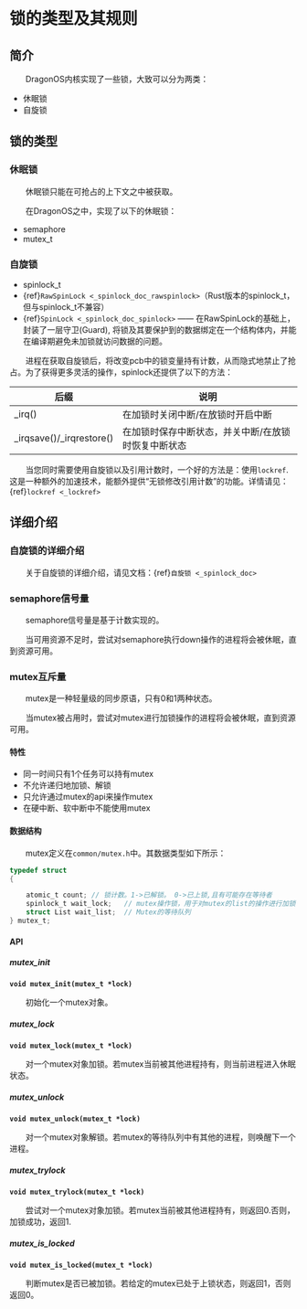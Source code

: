 # 锁的类型及其规则

## 简介

&emsp;&emsp;DragonOS内核实现了一些锁，大致可以分为两类：

- 休眠锁
- 自旋锁

## 锁的类型

### 休眠锁

&emsp;&emsp;休眠锁只能在可抢占的上下文之中被获取。

&emsp;&emsp;在DragonOS之中，实现了以下的休眠锁：

- semaphore
- mutex_t

### 自旋锁

- spinlock_t
- {ref}`RawSpinLock <_spinlock_doc_rawspinlock>`（Rust版本的spinlock_t，但与spinlock_t不兼容）
- {ref}`SpinLock <_spinlock_doc_spinlock>` —— 在RawSpinLock的基础上，封装了一层守卫(Guard), 将锁及其要保护到的数据绑定在一个结构体内，并能在编译期避免未加锁就访问数据的问题。

&emsp;&emsp;进程在获取自旋锁后，将改变pcb中的锁变量持有计数，从而隐式地禁止了抢占。为了获得更多灵活的操作，spinlock还提供了以下的方法：

| 后缀                       | 说明                         |
| ------------------------ | -------------------------- |
| _irq()                   | 在加锁时关闭中断/在放锁时开启中断          |
| _irqsave()/_irqrestore() | 在加锁时保存中断状态，并关中断/在放锁时恢复中断状态 |

&emsp;&emsp;当您同时需要使用自旋锁以及引用计数时，一个好的方法是：使用`lockref`. 这是一种额外的加速技术，能额外提供“无锁修改引用计数”的功能。详情请见：{ref}`lockref <_lockref>`

## 详细介绍

### 自旋锁的详细介绍

&emsp;&emsp;关于自旋锁的详细介绍，请见文档：{ref}`自旋锁 <_spinlock_doc>`

### semaphore信号量

&emsp;&emsp;semaphore信号量是基于计数实现的。

&emsp;&emsp;当可用资源不足时，尝试对semaphore执行down操作的进程将会被休眠，直到资源可用。

### mutex互斥量

&emsp;&emsp;mutex是一种轻量级的同步原语，只有0和1两种状态。

&emsp;&emsp;当mutex被占用时，尝试对mutex进行加锁操作的进程将会被休眠，直到资源可用。

#### 特性

- 同一时间只有1个任务可以持有mutex
- 不允许递归地加锁、解锁
- 只允许通过mutex的api来操作mutex
- 在硬中断、软中断中不能使用mutex

#### 数据结构

&emsp;&emsp;mutex定义在`common/mutex.h`中。其数据类型如下所示：

```c
typedef struct
{

    atomic_t count; // 锁计数。1->已解锁。 0->已上锁,且有可能存在等待者
    spinlock_t wait_lock;   // mutex操作锁，用于对mutex的list的操作进行加锁
    struct List wait_list;  // Mutex的等待队列
} mutex_t;
```

#### API

##### mutex_init

**`void mutex_init(mutex_t *lock)`**

&emsp;&emsp;初始化一个mutex对象。

##### mutex_lock

**`void mutex_lock(mutex_t *lock)`**

&emsp;&emsp;对一个mutex对象加锁。若mutex当前被其他进程持有，则当前进程进入休眠状态。

##### mutex_unlock

**`void mutex_unlock(mutex_t *lock)`**

&emsp;&emsp;对一个mutex对象解锁。若mutex的等待队列中有其他的进程，则唤醒下一个进程。

##### mutex_trylock

**`void mutex_trylock(mutex_t *lock)`**

&emsp;&emsp;尝试对一个mutex对象加锁。若mutex当前被其他进程持有，则返回0.否则，加锁成功，返回1.

##### mutex_is_locked

**`void mutex_is_locked(mutex_t *lock)`**

&emsp;&emsp;判断mutex是否已被加锁。若给定的mutex已处于上锁状态，则返回1，否则返回0。

